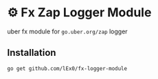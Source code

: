 # ⚙️ Fx Zap Logger Module
uber fx module for `go.uber.org/zap` logger

## Installation

```shell
go get github.com/lEx0/fx-logger-module
```
